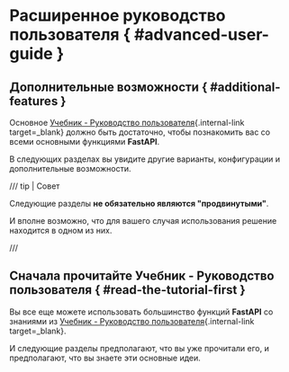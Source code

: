 # Расширенное руководство пользователя { #advanced-user-guide }

## Дополнительные возможности { #additional-features }

Основное [Учебник - Руководство пользователя](../tutorial/index.md){.internal-link target=_blank} должно быть достаточно, чтобы познакомить вас со всеми основными функциями **FastAPI**.

В следующих разделах вы увидите другие варианты, конфигурации и дополнительные возможности.

/// tip | Совет

Следующие разделы **не обязательно являются "продвинутыми"**.

И вполне возможно, что для вашего случая использования решение находится в одном из них.

///

## Сначала прочитайте Учебник - Руководство пользователя { #read-the-tutorial-first }

Вы все еще можете использовать большинство функций **FastAPI** со знаниями из [Учебник - Руководство пользователя](../tutorial/index.md){.internal-link target=_blank}.

И следующие разделы предполагают, что вы уже прочитали его, и предполагают, что вы знаете эти основные идеи.
